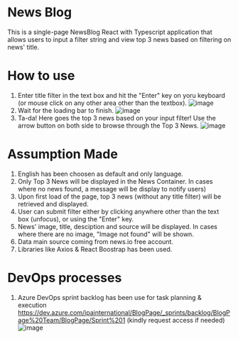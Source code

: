 # News Blog
This is a single-page NewsBlog React with Typescript application that allows users to input a filter string and view top 3 news based on filtering on news' title.

# How to use 
1. Enter title filter in the text box and hit the "Enter" key on yoru keyboard (or mouse click on any other area other than the textbox).
![image](https://github.com/ryanngchoryee/NewsBlog/assets/43519076/c92d1a35-d81f-421d-9497-663a23351484)
2. Wait for the loading bar to finish.
![image](https://github.com/ryanngchoryee/NewsBlog/assets/43519076/2da4fa6d-4d34-4367-8316-f3cb1f0bb6b1)
3. Ta-da! Here goes the top 3 news based on your input filter! Use the arrow button on both side to browse through the Top 3 News.
![image](https://github.com/ryanngchoryee/NewsBlog/assets/43519076/db18c5d3-ad6f-45f0-8ad5-4ca292d72020)

# Assumption Made
1. English has been choosen as default and only language.
2. Only Top 3 News will be displayed in the News Container. In cases where no news found, a message will be display to notify users)
3. Upon first load of the page, top 3 news (without any title filter) will be retrieved and displayed.
4. User can submit filter either by clicking anywhere other than the text box (unfocus), or using the "Enter" key.
5. News' image, title, desciption and source will be displayed. In cases where there are no image, "Image not found" will be shown.
6. Data main source coming from news.io free account.
7. Libraries like Axios & React Boostrap has been used.

# DevOps processes
1. Azure DevOps sprint backlog has been use for task planning & execution
https://dev.azure.com/ipainternational/BlogPage/_sprints/backlog/BlogPage%20Team/BlogPage/Sprint%201
(kindly request access if needed)
![image](https://github.com/ryanngchoryee/NewsBlog/assets/43519076/87c63e18-6fda-47a8-b850-2b4178329fdc)

